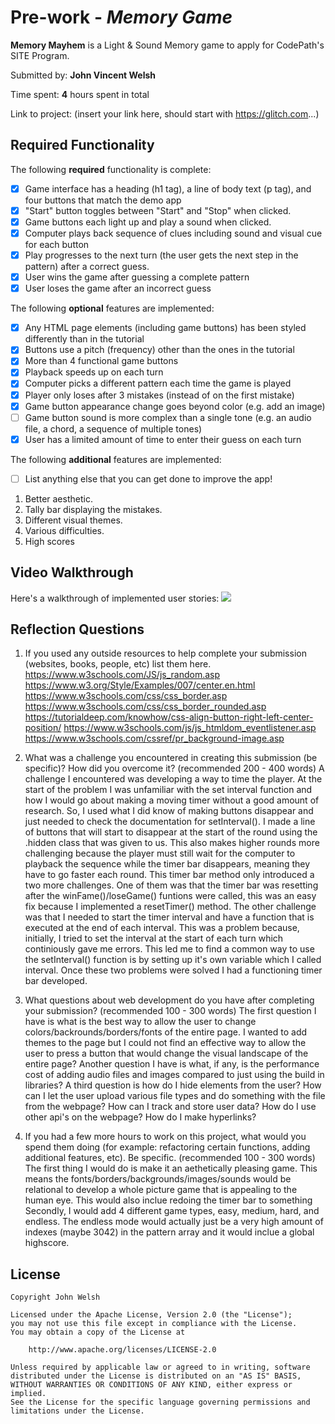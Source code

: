 # Pre-work - *Memory Game*

**Memory Mayhem** is a Light & Sound Memory game to apply for CodePath's SITE Program. 

Submitted by: **John Vincent Welsh**

Time spent: **4** hours spent in total

Link to project: (insert your link here, should start with https://glitch.com...)

## Required Functionality

The following **required** functionality is complete:

* [X] Game interface has a heading (h1 tag), a line of body text (p tag), and four buttons that match the demo app
* [X] "Start" button toggles between "Start" and "Stop" when clicked. 
* [X] Game buttons each light up and play a sound when clicked. 
* [X] Computer plays back sequence of clues including sound and visual cue for each button
* [X] Play progresses to the next turn (the user gets the next step in the pattern) after a correct guess. 
* [X] User wins the game after guessing a complete pattern
* [X] User loses the game after an incorrect guess

The following **optional** features are implemented:

* [X] Any HTML page elements (including game buttons) has been styled differently than in the tutorial
* [X] Buttons use a pitch (frequency) other than the ones in the tutorial
* [X] More than 4 functional game buttons
* [X] Playback speeds up on each turn
* [X] Computer picks a different pattern each time the game is played
* [X] Player only loses after 3 mistakes (instead of on the first mistake)
* [X] Game button appearance change goes beyond color (e.g. add an image)
* [ ] Game button sound is more complex than a single tone (e.g. an audio file, a chord, a sequence of multiple tones)
* [X] User has a limited amount of time to enter their guess on each turn

The following **additional** features are implemented:

- [ ] List anything else that you can get done to improve the app!
1. Better aesthetic.
2. Tally bar displaying the mistakes.
3. Different visual themes.
4. Various difficulties.
5. High scores

## Video Walkthrough

Here's a walkthrough of implemented user stories:
![](your-link-here)


## Reflection Questions
1. If you used any outside resources to help complete your submission (websites, books, people, etc) list them here. 
https://www.w3schools.com/JS/js_random.asp
https://www.w3.org/Style/Examples/007/center.en.html
https://www.w3schools.com/css/css_border.asp
https://www.w3schools.com/css/css_border_rounded.asp
https://tutorialdeep.com/knowhow/css-align-button-right-left-center-position/
https://www.w3schools.com/js/js_htmldom_eventlistener.asp
https://www.w3schools.com/cssref/pr_background-image.asp


2. What was a challenge you encountered in creating this submission (be specific)? How did you overcome it? (recommended 200 - 400 words) 
A challenge I encountered was developing a way to time the player. At the start of the problem I was unfamiliar with the set interval function
and how I would go about making a moving timer without a good amount of research. So, I used what I did know of making buttons disappear and just
needed to check the documentation for setInterval(). I made a line of buttons that will start to disappear at the start of the round using the
.hidden class that was given to us. This also makes higher rounds more challenging because the player must still wait for the computer to 
playback the sequence while the timer bar disappears, meaning they have to go faster each round. This timer bar method only introduced a two more
challenges. One of them was that the timer bar was resetting after the winFame()/loseGame() funtions were called, this was an easy fix because I implemented
a resetTimer() method. The other challenge was that I needed to start the timer interval and have a function that is executed at the end of each interval. This
was a problem because, initially, I tried to set the interval at the start of each turn which continiously gave me errors. This led me to 
find a common way to use the setInterval() function is by setting up it's own variable which I called interval. Once these two problems were
solved I had a functioning timer bar developed. 

3. What questions about web development do you have after completing your submission? (recommended 100 - 300 words) 
The first question I have is what is the best way to allow the user to change colors/backrounds/borders/fonts of the entire page. I wanted
to add themes to the page but I could not find an effective way to allow the user to press a button that would change the visual landscape
of the entire page?
Another question I have is what, if any, is the performance cost of adding audio files and images compared to just using
the build in libraries?
A third question is how do I hide elements from the user? 
How can I let the user upload various file types and do something with the file from the webpage?
How can I track and store user data?
How do I use other api's on the webpage?
How do I make hyperlinks?


4. If you had a few more hours to work on this project, what would you spend them doing (for example: refactoring certain functions, adding additional features, etc). Be specific. (recommended 100 - 300 words) 
The first thing I would do is make it an aethetically pleasing game. This means the fonts/borders/backgrounds/images/sounds would be relational to develop a whole picture
game that is appealing to the human eye. This would also inclue redoing the timer bar to something  Secondly, I would add 4 different game types, easy, medium, hard, and endless. The endless mode would actually just be a very high amount
of indexes (maybe 3042) in the pattern array and it would inclue a global highscore. 



## License

    Copyright John Welsh

    Licensed under the Apache License, Version 2.0 (the "License");
    you may not use this file except in compliance with the License.
    You may obtain a copy of the License at

        http://www.apache.org/licenses/LICENSE-2.0

    Unless required by applicable law or agreed to in writing, software
    distributed under the License is distributed on an "AS IS" BASIS,
    WITHOUT WARRANTIES OR CONDITIONS OF ANY KIND, either express or implied.
    See the License for the specific language governing permissions and
    limitations under the License.